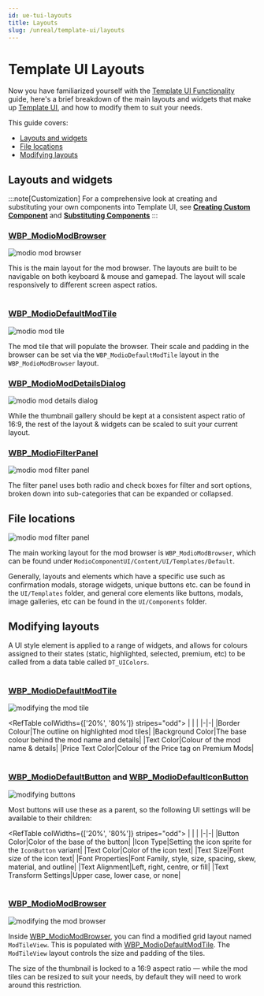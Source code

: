```yaml
---
id: ue-tui-layouts
title: Layouts
slug: /unreal/template-ui/layouts
---
```


# Template UI Layouts

Now you have familiarized yourself with the [Template UI Functionality](/unreal/template-ui) guide, here's a brief breakdown of the main layouts and widgets that make up [Template UI](/in-game-ui/template), and how to modify them to suit your needs. 

This guide covers:

* [Layouts and widgets](#layouts-and-widgets)
* [File locations](#file-locations)
* [Modifying layouts](#modifying-layouts)  

## Layouts and widgets

:::note[Customization]
For a comprehensive look at creating and substituting your own components into Template UI, see [**Creating Custom Component**](/unreal/component-ui/custom-components) and [**Substituting Components**](/unreal/component-ui/substitute-components)
:::

### [WBP_ModioModBrowser](/unreal/ui-refdocs#wbp_modiomodbrowser)

![modio mod browser](img/modiomodbrowser.png)

This is the main layout for the mod browser.
The layouts are built to be navigable on both keyboard & mouse and gamepad.  The layout will scale responsively to different screen aspect ratios.
 \
&nbsp;

### [WBP_ModioDefaultModTile](/unreal/ui-refdocs#wbp_modiodefaultmodtile)

![modio mod tile](img/modtileview.png)

The mod tile that will populate the browser. Their scale and padding in the browser can be set via the `WBP_ModioDefaultModTile` layout in the `WBP_ModioModBrowser` layout.

### [WBP_ModioModDetailsDialog](/unreal/ui-refdocs#wbp_modiomoddetailsdialog)

![modio mod details dialog](img/modiomoddetailsdialog.png)

While the thumbnail gallery should be kept at a consistent aspect ratio of 16:9, the rest of the layout & widgets can be scaled to suit your current layout.

### [WBP_ModioFilterPanel](/unreal/ui-refdocs#wbp_modiofilterpanel)

![modio mod filter panel](img/modiofilterpanel.png)

The filter panel uses both radio and check boxes for filter and sort options, broken down into sub-categories that can be expanded or collapsed.

## File locations

![modio mod filter panel](img/file_locations.png)

The main working layout for the mod browser is `WBP_ModioModBrowser`, which can be found under 
`ModioComponentUI/Content/UI/Templates/Default`.

Generally, layouts and elements which have a specific use such as confirmation modals, storage widgets, unique buttons etc. can be found in the `UI/Templates` folder, and general core elements like buttons, modals, image galleries, etc can be found in the `UI/Components` folder.

## Modifying layouts

A UI style element is applied to a range of widgets, and allows for colours assigned to their states (static, highlighted, selected, premium, etc) to be called from a data table called `DT_UIColors`.
\
&nbsp;

### [WBP_ModioDefaultModTile](/unreal/ui-refdocs#wbp_modiodefaultmodtile)

![modifying the mod tile](img/modiodefaultmodtile_edit.png)

<RefTable colWidths={['20%', '80%']} stripes="odd">
| | |
|-|-|
|Border Colour|The outline on highlighted mod tiles|
|Background Color|The base colour behind the mod name and details|
|Text Color|Colour of the  mod name & details|
|Price Text Color|Colour of the Price tag on Premium Mods|
</RefTable>
\
&nbsp;

### [WBP_ModioDefaultButton](/unreal/ui-refdocs#wbp_modiodefaultbutton) and [WBP_ModioDefaultIconButton](/unreal/ui-refdocs#wbp_modiodefaulticonbutton)

![modifying buttons](img/modiodefaultbutton_edit.png)


Most buttons will use these as a parent, so the following UI settings will be available to their children:

<RefTable colWidths={['20%', '80%']} stripes="odd">
| | |
|-|-|
|Button Color|Color of the base of the button|
|Icon Type|Setting the icon sprite for the `IconButton` variant|
|Text Color|Color of the icon text|
|Text Size|Font size of the icon text|
|Font Properties|Font Family, style, size, spacing, skew, material, and outline|
|Text Alignment|Left, right, centre, or fill|
|Text Transform Settings|Upper case, lower case, or none|
</RefTable>
\
&nbsp;

### [WBP_ModioModBrowser](/unreal/ui-refdocs#wbp_modiomodbrowser)

![modifying the mod browser](img/modiomodbrowser_edit.png)

Inside [WBP_ModioModBrowser](/unreal/ui-refdocs#wbp_modiomodbrowser), you can find a modified grid layout named `ModTileView`. This is populated with [WBP_ModioDefaultModTile](/unreal/ui-refdocs#wbp_modiodefaultmodtile). The `ModTileView` layout controls the size and padding of the tiles.

The size of the thumbnail is locked to a 16:9 aspect ratio — while the mod tiles can be resized to suit your needs, by default they will need to work around this restriction.
